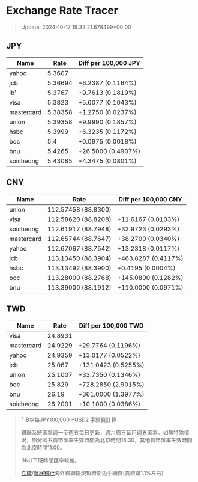# Exchange Rate Tracer

> Update: 2024-10-17 19:32:21.678499+00:00

## JPY

| Name       |    Rate | Diff per 100,000 JPY   |
|------------|---------|------------------------|
| yahoo      | 5.3607  |                        |
| jcb        | 5.36694 | +6.2387 (0.1164%)      |
| ib¹        | 5.3767  | +9.7613 (0.1819%)      |
| visa       | 5.3823  | +5.6077 (0.1043%)      |
| mastercard | 5.38358 | +1.2750 (0.0237%)      |
| union      | 5.39358 | +9.9990 (0.1857%)      |
| hsbc       | 5.3999  | +6.3235 (0.1172%)      |
| boc        | 5.4     | +0.0975 (0.0018%)      |
| bnu        | 5.4265  | +26.5000 (0.4907%)     |
| soicheong  | 5.43085 | +4.3475 (0.0801%)      |

## CNY

| Name       | Rate                | Diff per 100,000 CNY   |
|------------|---------------------|------------------------|
| union      | 112.57458	(88.8300) |                        |
| visa       | 112.58620	(88.8208) | +11.6167 (0.0103%)     |
| soicheong  | 112.61917	(88.7948) | +32.9723 (0.0293%)     |
| mastercard | 112.65744	(88.7647) | +38.2700 (0.0340%)     |
| yahoo      | 112.67067	(88.7542) | +13.2318 (0.0117%)     |
| jcb        | 113.13450	(88.3904) | +463.8287 (0.4117%)    |
| hsbc       | 113.13492	(88.3900) | +0.4195 (0.0004%)      |
| boc        | 113.28000	(88.2768) | +145.0800 (0.1282%)    |
| bnu        | 113.39000	(88.1912) | +110.0000 (0.0971%)    |

## TWD

| Name       |    Rate | Diff per 100,000 TWD   |
|------------|---------|------------------------|
| visa       | 24.8931 |                        |
| mastercard | 24.9229 | +29.7764 (0.1196%)     |
| yahoo      | 24.9359 | +13.0177 (0.0522%)     |
| jcb        | 25.067  | +131.0423 (0.5255%)    |
| union      | 25.1007 | +33.7350 (0.1346%)     |
| boc        | 25.829  | +728.2850 (2.9015%)    |
| bnu        | 26.19   | +361.0000 (1.3977%)    |
| soicheong  | 26.2001 | +10.1000 (0.0386%)     |


> ¹ IB以每JPY100,000 +USD2 手續費計算
>
> 銀聯系統匯率週一至週五每日更新，週六周日延用週五匯率。如無特殊情況，部分歐系貨幣匯率生效時間為北京時間16:30，其他貨幣匯率生效時間為北京時間11:00。
>
> BNU下班時間匯率較差。
>
> [立橋](https://www.wlbank.com.mo/uploads/ueditor/file/20181211/1544536513900230.pdf)/[發展銀行](https://www.mdb.com.mo/Service_Charges_20230728.pdf)海外銀聯提現暫時豁免手續費(貴銀聯1.1%左右)

